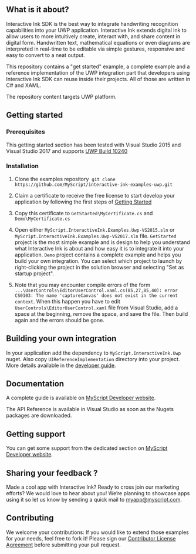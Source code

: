 ## What is it about?

Interactive Ink SDK is the best way to integrate handwriting recognition capabilities into your UWP application. Interactive Ink extends digital ink to allow users to more intuitively create, interact with, and share content in digital form. Handwritten text, mathematical equations or even diagrams are interpreted in real-time to be editable via simple gestures, responsive and easy to convert to a neat output.

This repository contains a "get started" example, a complete example and a reference implementation of the UWP integration part that developers using Interactive Ink SDK can reuse inside their projects. All of those are written in C# and XAML.

The repository content targets UWP platform.

## Getting started

### Prerequisites
This getting started section has been tested with Visual Studio 2015 and Visual Studio 2017 and supports [UWP Build 10240](https://docs.microsoft.com/en-us/windows/uwp/updates-and-versions/choose-a-uwp-version)

### Installation

1. Clone the examples repository  `git clone https://github.com/MyScript/interactive-ink-examples-uwp.git`

2. Claim a certificate to receive the free license to start develop your application by following the first steps of [Getting Started](https://developer.myscript.com/getting-started)

3. Copy this certificate to `GetStarted\MyCertificate.cs` and `Demo\MyCertificate.cs`

4. Open either `MyScript.InteractiveInk.Examples.Uwp-VS2015.sln` or `MyScript.InteractiveInk.Examples.Uwp-VS2017.sln` file. `GetStarted` project is the most simple example and is design to help you understand what Interactive Ink is about and how easy it is to integrate it into your application. `Demo` project contains a complete example and helps you build your own integration. You can select which project to launch by right-clicking the project in the solution browser and selecting "Set as startup project".

5. Note that you may encounter compile errors of the form `...\UserControls\EditorUserControl.xaml.cs(85,27,85,40): error CS0103: The name 'captureCanvas' does not exist in the current context`. When this happen you have to edit `UserControls\EditorUserControl.xaml` file from Visual Studio, add a space at the beginning, remove the space, and save the file. Then build again and the errors should be gone.

## Building your own integration

In your application add the dependency to `MyScript.InteractiveInk.Uwp` nuget. Also copy `UIReferenceImplementation` directory into your project. More details available in the [developer guide](https://developer.myscript.com/docs/interactive-ink/latest/windows/).

## Documentation

A complete guide is available on [MyScript Developer website](https://developer.myscript.com/docs/interactive-ink/latest/windows/).

The API Reference is available in Visual Studio as soon as the Nugets packages are downloaded.

## Getting support

You can get some support from the dedicated section on [MyScript Developer website](https://devportal.corp.myscript.com/support/).

## Sharing your feedback ?

Made a cool app with Interactive Ink? Ready to cross join our marketing efforts? We would love to hear about you!
We’re planning to showcase apps using it so let us know by sending a quick mail to [myapp@myscript.com](mailto://myapp@myscript.com).

## Contributing

We welcome your contributions:
If you would like to extend those examples for your needs, feel free to fork it!
Please sign our [Contributor License Agreement](CONTRIBUTING.md) before submitting your pull request.
